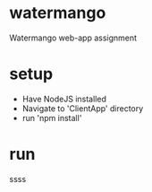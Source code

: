 # watermango
Watermango web-app assignment

# setup
- Have NodeJS installed
- Navigate to 'ClientApp' directory
- run 'npm install'

# run 
ssss
